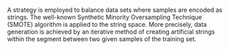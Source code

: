 A strategy is employed to balance data sets where samples are encoded as strings. The well-known Synthetic Minority Oversampling Technique (SMOTE) algorithm is applied to the string space. More precisely, data generation is achieved by an iterative method of creating artificial strings within the segment between two given samples of the training set.
